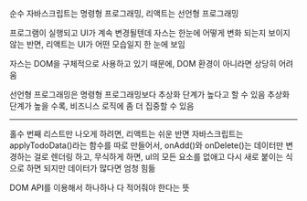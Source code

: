 순수 자바스크립트는 명령형 프로그래밍,
리액트는 선언형 프로그래밍

프로그램이 실행되고 UI가 계속 변경될텐데
자스는 한눈에 어떻게 변화 되는지 보이지 않는 반면,
리액트는 UI가 어떤 모습일지 한 눈에 보임

자스는 DOM을 구체적으로 사용하고 있기 때문에, DOM 환경이 아니라면 상당히 어려움

선언형 프로그래밍은 명령형 프로그래밍보다 추상화 단계가 높다고 할 수 있음
추상화 단계가 높을 수록, 비즈니스 로직에 좀 더 집중할 수 있음

---

홀수 번째 리스트만 나오게 하려면, 리액트는 쉬운 반면
자바스크립트는 applyTodoData()라는 함수를 따로 만들어서,
onAdd()와 onDelete()는 데이터만 변경하는 걸로 렌더링 하고,
무식하게 하면, ul의 모든 요소를 없애고 다시 새로 붙이는 식으로 하면 되지만 데이터가 많다면 엄청 힘듦

DOM API를 이용해서 하나하나 다 적어줘야 한다는 뜻
